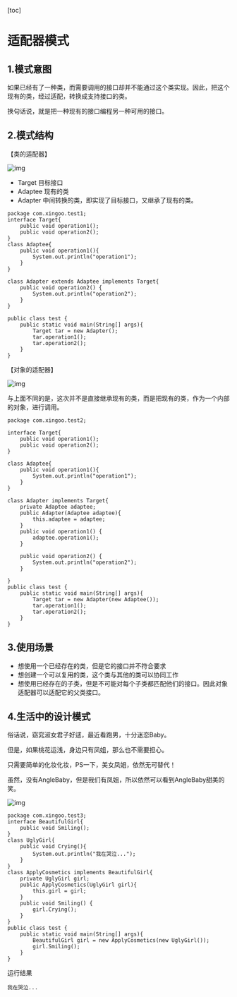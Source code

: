 [toc]



# 适配器模式

## 1.模式意图

如果已经有了一种类，而需要调用的接口却并不能通过这个类实现。因此，把这个现有的类，经过适配，转换成支持接口的类。

换句话说，就是把一种现有的接口编程另一种可用的接口。

## 2.模式结构

【类的适配器】

![img](https://homan-blog.oss-cn-beijing.aliyuncs.com/study-demo/project-design/20210420215127.jpeg)

- Target 目标接口
- Adaptee 现有的类
- Adapter 中间转换的类，即实现了目标接口，又继承了现有的类。

```
package com.xingoo.test1;
interface Target{
    public void operation1();
    public void operation2();
}
class Adaptee{
    public void operation1(){
        System.out.println("operation1");
    }
}

class Adapter extends Adaptee implements Target{
    public void operation2() {
        System.out.println("operation2");
    }
}

public class test {
    public static void main(String[] args){
        Target tar = new Adapter();
        tar.operation1();
        tar.operation2();
    }
}
```

【对象的适配器】

![img](https://homan-blog.oss-cn-beijing.aliyuncs.com/study-demo/project-design/20210420215208.jpeg)

与上面不同的是，这次并不是直接继承现有的类，而是把现有的类，作为一个内部的对象，进行调用。

```
package com.xingoo.test2;

interface Target{
    public void operation1();
    public void operation2();
}

class Adaptee{
    public void operation1(){
        System.out.println("operation1");
    }
}

class Adapter implements Target{
    private Adaptee adaptee;
    public Adapter(Adaptee adaptee){
        this.adaptee = adaptee;
    }
    public void operation1() {
        adaptee.operation1();
    }

    public void operation2() {
        System.out.println("operation2");
    }

}
public class test {
    public static void main(String[] args){
        Target tar = new Adapter(new Adaptee());
        tar.operation1();
        tar.operation2();
    }
}
```

## 3.使用场景

- 想使用一个已经存在的类，但是它的接口并不符合要求
- 想创建一个可以复用的类，这个类与其他的类可以协同工作
- 想使用已经存在的子类，但是不可能对每个子类都匹配他们的接口。因此对象适配器可以适配它的父类接口。

## 4.生活中的设计模式

俗话说，窈窕淑女君子好逑，最近看跑男，十分迷恋Baby。

但是，如果桃花运浅，身边只有凤姐，那么也不需要担心。

只需要简单的化妆化妆，PS一下，美女凤姐，依然无可替代！

虽然，没有AngleBaby，但是我们有凤姐，所以依然可以看到AngleBaby甜美的笑。

![img](https://homan-blog.oss-cn-beijing.aliyuncs.com/study-demo/project-design/20210420215342.jpeg)

```
package com.xingoo.test3;
interface BeautifulGirl{
    public void Smiling();
}
class UglyGirl{
    public void Crying(){
        System.out.println("我在哭泣...");
    }
}
class ApplyCosmetics implements BeautifulGirl{
    private UglyGirl girl;
    public ApplyCosmetics(UglyGirl girl){
        this.girl = girl;
    }
    public void Smiling() {
        girl.Crying();
    }
}
public class test {
    public static void main(String[] args){
        BeautifulGirl girl = new ApplyCosmetics(new UglyGirl());
        girl.Smiling();
    }
}
```

运行结果

```
我在哭泣...
```

